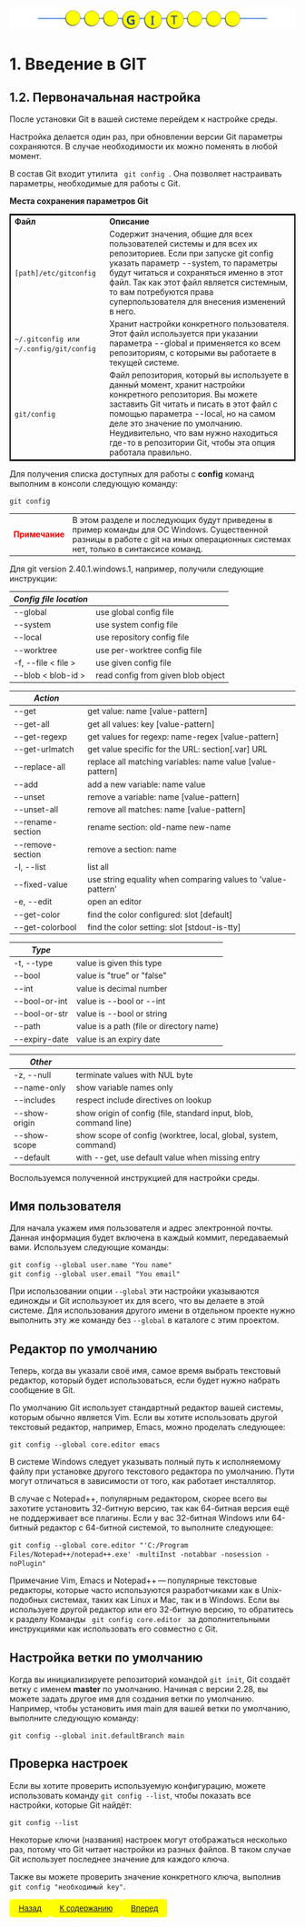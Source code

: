 ![Gitmanul_logo](/G_logo_2.svg)

# 1. Введение в GIT

## 1.2. Первоначальная настройка

После установки Git в вашей системе перейдем к настройке среды. 

Настройка делается один раз, при обновлении версии Git параметры сохраняются. В случае необходимости их можно поменять в любой момент.

В состав Git входит утилита <code> git config </code>. Она позволяет настраивать параметры, необходимые для работы с Git.

<table style="border: 2px solid #000">
 <tr><b>Места сохранения параметров Git</b></tr>
 <tr>
  <td><b>Файл</b></td>
  <td><b>Описание</b></td>
 </tr>
 <tr>
  <td><code>[path]/etc/gitconfig</code></td>
  <td> Cодержит значения, общие для всех пользователей системы и для всех их репозиториев. Если при запуске git config указать параметр --system, то параметры будут читаться и сохраняться именно в этот файл. Так как этот файл является системным, то вам потребуются права суперпользователя для внесения изменений в него.
  </td>
 </tr>
 <tr>
  <td><code>~/.gitconfig или ~/.config/git/config</code></td>
  <td>Хранит настройки конкретного пользователя. Этот файл используется при указании параметра --global и применяется ко всем репозиториям, с которыми вы работаете в текущей системе.</td>
 </tr>
 <tr>
  <td><code>git/config</code></td>
  <td>Файл репозитория, который вы используете в данный момент, хранит настройки конкретного репозитория. Вы можете заставить Git читать и писать в этот файл с помощью параметра --local, но на самом деле это значение по умолчанию. Неудивительно, что вам нужно находиться где-то в репозитории Git, чтобы эта опция работала правильно.</td>
 </tr>
</table>

Для получения списка доступных для работы с **config** команд  выполним в консоли следующую команду:

    git config

<table>
<tr>
<td style="color:red"><b>Примечание</b></td>
<td>В этом разделе и последующих будут приведены в пример команды для ОС Windows. Существенной разницы в работе с git на иных операционных системах нет, только в синтаксисе команд.</td>
</tr>
</table>

Для git version 2.40.1.windows.1, например, получили следующие инструкции:

|***Config file location***|<!---->|
|-------|-------|
|--global |use global config file|
|--system |use system config file|
|--local |use repository config file|
|--worktree |use per-worktree config file|
|-f, --file < file > |use given config file|
|--blob < blob-id > |read config from given blob object

|***Action***|<!---->|
|-------|-------|
|--get |get value: name [value-pattern]|
|--get-all |get all values: key [value-pattern]|
|--get-regexp |get values for regexp: name-regex [value-pattern]|
|--get-urlmatch |get value specific for the URL: section[.var] URL|
|--replace-all |replace all matching variables: name value [value-pattern]|
|--add |add a new variable: name value|
|--unset |remove a variable: name [value-pattern]|
|--unset-all |remove all matches: name [value-pattern]|
|--rename-section |rename section: old-name new-name|
|--remove-section |remove a section: name|
|-l, --list| list all|
|--fixed-value| use string equality when comparing values to 'value-pattern'|
|-e, --edit| open an editor|
|--get-color| find the color configured: slot [default]|
|--get-colorbool| find the color setting: slot [stdout-is-tty]|

|***Type***|<!---->|
|-------|-------|
|-t, --type <type>| value is given this type|
|--bool| value is "true" or "false"|
|--int| value is decimal number|
|--bool-or-int| value is --bool or --int|
|--bool-or-str| value is --bool or string|
|--path| value is a path (file or directory name)|
|--expiry-date| value is an expiry date|

|***Other***|<!---->|
|-------|-------|
|-z, --null| terminate values with NUL byte|
|--name-only| show variable names only|
|--includes| respect include directives on lookup|
|--show-origin| show origin of config (file, standard input, blob, command line)|
|--show-scope| show scope of config (worktree, local, global, system, command)|
|--default <value>| with --get, use default value when missing entry|

Воспользуемся полученной инструкцией для настройки среды.

## Имя пользователя

Для начала укажем имя пользователя и адрес электронной почты. Данная информация будет включена в каждый коммит, передаваемый вами. 
Используем следующие команды:

    git config --global user.name "You name"
    git config --global user.email "You email"

При использовании опции <code>--global</code> эти настройки указываются единожды и Git используюет их для всего, что вы делаете в этой системе. Для использования другого имени в отдельном проекте нужно выполнить эту же команду без <code>--global</code> в каталоге с этим проектом.

## Редактор по умолчанию

Теперь, когда вы указали своё имя, самое время выбрать текстовый редактор, который будет использоваться, если будет нужно набрать сообщение в Git. 

По умолчанию Git использует стандартный редактор вашей системы, которым обычно является Vim. Если вы хотите использовать другой текстовый редактор, например, Emacs, можно проделать следующее:

    git config --global core.editor emacs

В системе Windows следует указывать полный путь к исполняемому файлу при установке другого текстового редактора по умолчанию. Пути могут отличаться в зависимости от того, как работает инсталлятор.

В случае с Notepad++, популярным редактором, скорее всего вы захотите установить 32-битную версию, так как 64-битная версия ещё не поддерживает все плагины. Если у вас 32-битная Windows или 64-битный редактор с 64-битной системой, то выполните следующее:

    git config --global core.editor "'C:/Program Files/Notepad++/notepad++.exe' -multiInst -notabbar -nosession -noPlugin"

Примечание  Vim, Emacs и Notepad++ — популярные текстовые редакторы, которые часто используются разработчиками как в Unix-подобных системах, таких как Linux и Mac, так и в Windows. Если вы используете другой редактор или его 32-битную версию, то обратитесь к разделу Команды <code> git config core.editor </code> за дополнительными инструкциями как использовать его совместно с Git.

## Настройка ветки по умолчанию

Когда вы инициализируете репозиторий командой <code>git init</code>, Git создаёт ветку с именем **master** по умолчанию. Начиная с версии 2.28, вы можете задать другое имя для создания ветки по умолчанию.
Например, чтобы установить имя main для вашей ветки по умолчанию, выполните следующую команду:

    git config --global init.defaultBranch main

## Проверка настроек

Если вы хотите проверить используемую конфигурацию, можете использовать команду <code>git config --list</code>, чтобы показать все настройки, которые Git найдёт:

    git config --list

Некоторые ключи (названия) настроек могут отображаться несколько раз, потому что Git читает настройки из разных файлов. В таком случае Git использует последнее значение для каждого ключа.

Также вы можете проверить значение конкретного ключа, выполнив <code> git config "необходимый key"</code>.

<button>[Назад ](/1.1.md)</button><button>[К содержанию ](/readme.md)</button><button>[Вперед](/1.3.md)</button>

<style>
    button{
    appearance: none;
  border: 0;
  border-radius: 5px;
  background: yellow;
  color: blue;
  padding: 8px 16px;
  font-size: 14px
    }
</style>